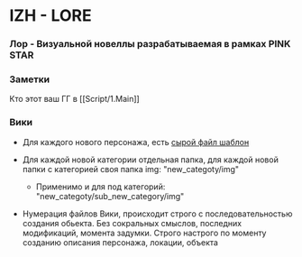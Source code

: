 # IZH - LORE

### Лор - Визуальной новеллы разрабатываемая в рамках PINK STAR

### Заметки

 Кто этот ваш ГГ в [[Script/1.Main]]

### Вики


- Для каждого нового персонажа, есть <a href="CHR/template.md">сырой файл шаблон</a>

- Для каждой новой категории отдельная папка, для каждой новой папки с категорией своя папка img: "new_categoty/img"

  - Применимо и для под категорий: "new_categoty/sub_new_category/img"
- Нумерация файлов Вики, происходит строго с последовательностью создания обьекта. Без сокральных смыслов, последних модификаций, момента задумки. Строго настрого по моменту созданию описания персонажа, локации, объекта

